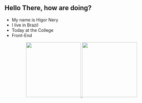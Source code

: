 ## Hello There, how are doing?

- My name is Higor Nery
- I live in Brazil
- Today at the College
- Front-End

<div align="center">
  <a href="https://github.com/higornery1">
  <img height="180em" src="https://github-readme-stats.vercel.app/api?username=higornery1&show_icons=true&theme=dark&include_all_commits=true&count_private=true"/>
  <img height="180em" src="https://github-readme-stats.vercel.app/api/top-langs/?username=higornery1&layout=compact&langs_count=7&theme=dark"/>
</div>
